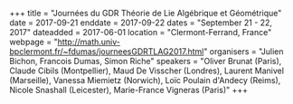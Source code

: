 +++
title = "Journées du GDR Théorie de Lie Algébrique et Géométrique"
date = 2017-09-21
enddate = 2017-09-22
dates = "September 21 - 22, 2017"
dateadded = 2017-06-01
location = "Clermont-Ferrand, France"
webpage = "http://math.univ-bpclermont.fr/~fdumas/journeesGDRTLAG2017.html"
organisers = "Julien Bichon, Francois Dumas, Simon Riche"
speakers = "Oliver Brunat (Paris), Claude Cibils (Montpellier), Maud De Visscher (Londres), Laurent Manivel (Marseille), Vanessa Miemietz (Norwich), Loïc Poulain d'Andecy (Reims), Nicole Snashall (Leicester), Marie-France Vigneras (Paris)"
+++
